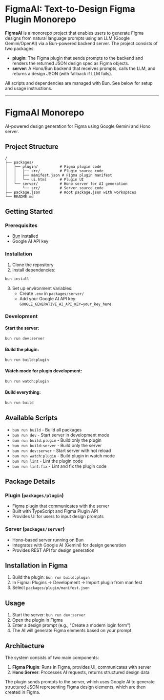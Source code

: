 # FigmaAI: Text-to-Design Figma Plugin Monorepo

**FigmaAI** is a monorepo project that enables users to generate Figma designs from natural language prompts using an LLM (Google Gemini/OpenAI) via a Bun-powered backend server. The project consists of two packages:

- **plugin**: The Figma plugin that sends prompts to the backend and renders the returned JSON design spec as Figma objects.
- **server**: A Hono/Bun backend that receives prompts, calls the LLM, and returns a design JSON (with fallback if LLM fails).

All scripts and dependencies are managed with Bun. See below for setup and usage instructions.

---

# FigmaAI Monorepo

AI-powered design generation for Figma using Google Gemini and Hono server.

## Project Structure

```
/
├── packages/
│   ├── plugin/          # Figma plugin code
│   │   ├── src/         # Plugin source code
│   │   ├── manifest.json # Figma plugin manifest
│   │   └── ui.html      # Plugin UI
│   └── server/          # Hono server for AI generation
│       └── src/         # Server source code
├── package.json         # Root package.json with workspaces
└── README.md
```

## Getting Started

### Prerequisites
- [Bun](https://bun.sh/) installed
- Google AI API key

### Installation

1. Clone the repository
2. Install dependencies:
```bash
bun install
```

3. Set up environment variables:
   - Create `.env` in `packages/server/`
   - Add your Google AI API key: `GOOGLE_GENERATIVE_AI_API_KEY=your_key_here`

### Development

#### Start the server:
```bash
bun run dev:server
```

#### Build the plugin:
```bash
bun run build:plugin
```

#### Watch mode for plugin development:
```bash
bun run watch:plugin
```

#### Build everything:
```bash
bun run build
```

## Available Scripts

- `bun run build` - Build all packages
- `bun run dev` - Start server in development mode
- `bun run build:plugin` - Build only the plugin
- `bun run build:server` - Build only the server
- `bun run dev:server` - Start server with hot reload
- `bun run watch:plugin` - Build plugin in watch mode
- `bun run lint` - Lint the plugin code
- `bun run lint:fix` - Lint and fix the plugin code

## Package Details

### Plugin (`packages/plugin`)
- Figma plugin that communicates with the server
- Built with TypeScript and Figma Plugin API
- Provides UI for users to input design prompts

### Server (`packages/server`)
- Hono-based server running on Bun
- Integrates with Google AI (Gemini) for design generation
- Provides REST API for design generation

## Installation in Figma

1. Build the plugin: `bun run build:plugin`
2. In Figma: Plugins → Development → Import plugin from manifest
3. Select `packages/plugin/manifest.json`

## Usage

1. Start the server: `bun run dev:server`
2. Open the plugin in Figma
3. Enter a design prompt (e.g., "Create a modern login form")
4. The AI will generate Figma elements based on your prompt

## Architecture

The system consists of two main components:

1. **Figma Plugin**: Runs in Figma, provides UI, communicates with server
2. **Hono Server**: Processes AI requests, returns structured design data

The plugin sends prompts to the server, which uses Google AI to generate structured JSON representing Figma design elements, which are then created in Figma.
